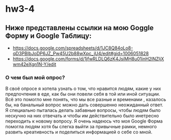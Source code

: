 # hw3-4

## Ниже представлены ссылки на мою Goggle Форму и Google Таблицу:

* https://docs.google.com/spreadsheets/d/1JC8Q84oLo8-qD3PBIbJoDP6JZ_Pw45U2b88wXpc_jU4/edit#gid=1006051828
* https://docs.google.com/forms/d/1jfwRLDLQ6zK4JsiMH8u01inH2lNZljXwm42eXgn1N-Y/edit

### О чем был мой опрос?

В своё опросе я хотела узнать о том, что нравится людям, какие у них предпочтения в еде, как бы они повели себя в той или иной ситуации. Всё это помогло мне понять, что мы все разные и временами , казалось бы, на банальный вопрос можно дать совершенно неожиданный ответ. Я специально пыталась делать забавные вопросы, чтобы людям было нескучно на них отвечать и чтобы им действительно было инетресно переходить к новому вопросу. Я очень надеюсь что моя Google Форма помогла людям хотя бы слегка выйти за привычные рамки, немного развить креативность и поделиться информацией о себе со мной.
